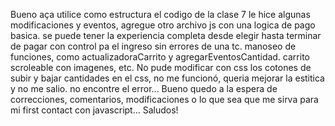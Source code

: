 Bueno aça utilice como estructura el codigo de la clase 7 le hice algunas modificaciones y eventos, agregue otro archivo js con una logica de pago basica. se puede tener la experiencia
completa desde elegir hasta terminar de pagar con control pa el ingreso sin errores de una tc. manoseo de funciones, como actualizadoraCarrito y agregarEventosCantidad.
carrito scroleable con imagenes, etc. No pude modificar con css los cotones de subir y bajar cantidades en el css, no me funcionó, queria mejorar la estitica y no me salio. no encontre el error...
Bueno quedo a la espera de correcciones, comentarios, modificaciones o lo que sea que me sirva para mi first contact con javascript... Saludos!
